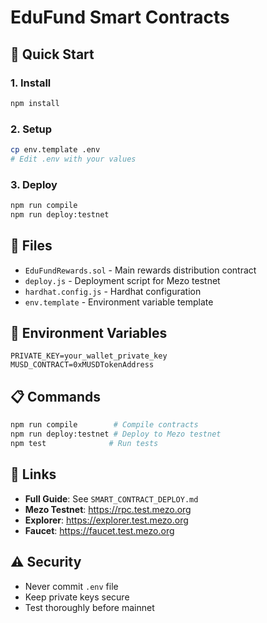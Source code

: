 # EduFund Smart Contracts

## 🎯 Quick Start

### 1. Install
```bash
npm install
```

### 2. Setup
```bash
cp env.template .env
# Edit .env with your values
```

### 3. Deploy
```bash
npm run compile
npm run deploy:testnet
```

## 📁 Files

- `EduFundRewards.sol` - Main rewards distribution contract
- `deploy.js` - Deployment script for Mezo testnet
- `hardhat.config.js` - Hardhat configuration
- `env.template` - Environment variable template

## 🔑 Environment Variables

```env
PRIVATE_KEY=your_wallet_private_key
MUSD_CONTRACT=0xMUSDTokenAddress
```

## 📋 Commands

```bash
npm run compile        # Compile contracts
npm run deploy:testnet # Deploy to Mezo testnet
npm test              # Run tests
```

## 🔗 Links

- **Full Guide**: See `SMART_CONTRACT_DEPLOY.md`
- **Mezo Testnet**: https://rpc.test.mezo.org
- **Explorer**: https://explorer.test.mezo.org
- **Faucet**: https://faucet.test.mezo.org

## ⚠️ Security

- Never commit `.env` file
- Keep private keys secure
- Test thoroughly before mainnet


